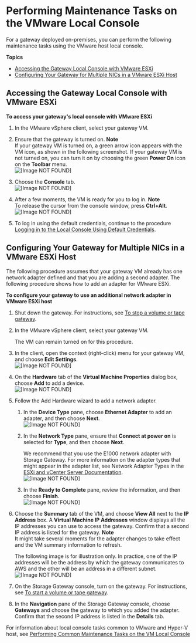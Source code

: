 # Performing Maintenance Tasks on the VMware Local Console<a name="manage-on-premises-vmware"></a>

For a gateway deployed on\-premises, you can perform the following maintenance tasks using the VMware host local console\. 

**Topics**
+ [Accessing the Gateway Local Console with VMware ESXi](#MaintenanceConsoleWindowVMware-common)
+ [Configuring Your Gateway for Multiple NICs in a VMware ESXi Host](#MaintenanceMultiNIC-vmaware)

## Accessing the Gateway Local Console with VMware ESXi<a name="MaintenanceConsoleWindowVMware-common"></a>

**To access your gateway's local console with VMware ESXi**

1. In the VMware vSphere client, select your gateway VM\.

1. Ensure that the gateway is turned on\.
**Note**  
If your gateway VM is turned on, a green arrow icon appears with the VM icon, as shown in the following screenshot\. If your gateway VM is not turned on, you can turn it on by choosing the green **Power On** icon on the **Toolbar** menu\.  
![\[Image NOT FOUND\]](http://docs.aws.amazon.com/storagegateway/latest/userguide/images/GatewayMaintenance_65.png)

1. Choose the **Console** tab\.  
![\[Image NOT FOUND\]](http://docs.aws.amazon.com/storagegateway/latest/userguide/images/GatewayMaintenance_70.png)

1. After a few moments, the VM is ready for you to log in\.
**Note**  
To release the cursor from the console window, press **Ctrl\+Alt**\.  
![\[Image NOT FOUND\]](http://docs.aws.amazon.com/storagegateway/latest/userguide/images/GatewayMaintenance_75.png)

1. To log in using the default credentials, continue to the procedure [Logging in to the Local Console Using Default Credentials](manage-on-premises-common.md#LocalConsole-login-common)\.

## Configuring Your Gateway for Multiple NICs in a VMware ESXi Host<a name="MaintenanceMultiNIC-vmaware"></a>

The following procedure assumes that your gateway VM already has one network adapter defined and that you are adding a second adapter\. The following procedure shows how to add an adapter for VMware ESXi\.

**To configure your gateway to use an additional network adapter in VMware ESXi host**

1. Shut down the gateway\. For instructions, see [To stop a volume or tape gateway](MaintenanceShutDown-common.md#PoweringOffGatewayConsole-common)\.

1. In the VMware vSphere client, select your gateway VM\. 

   The VM can remain turned on for this procedure\.

1. In the client, open the context \(right\-click\) menu for your gateway VM, and choose **Edit Settings**\.  
![\[Image NOT FOUND\]](http://docs.aws.amazon.com/storagegateway/latest/userguide/images/GSProvisionStorageforAppliance_11.png)

1. On the **Hardware** tab of the **Virtual Machine Properties** dialog box, choose **Add** to add a device\.   
![\[Image NOT FOUND\]](http://docs.aws.amazon.com/storagegateway/latest/userguide/images/GSProvisionStorageforAppliance_20.png)

1. Follow the Add Hardware wizard to add a network adapter\. 

   1. In the **Device Type** pane, choose **Ethernet Adapter** to add an adapter, and then choose **Next**\.  
![\[Image NOT FOUND\]](http://docs.aws.amazon.com/storagegateway/latest/userguide/images/GatewayProvisionAdapter_10.png)

   1. In the **Network Type** pane, ensure that **Connect at power on** is selected for **Type**, and then choose **Next**\.

      We recommend that you use the E1000 network adapter with Storage Gateway\. For more information on the adapter types that might appear in the adapter list, see Network Adapter Types in the [ESXi and vCenter Server Documentation](http://pubs.vmware.com/vsphere-50/index.jsp?topic=/com.vmware.vsphere.vm_admin.doc_50/GUID-AF9E24A8-2CFA-447B-AC83-35D563119667.html&resultof=%22VMXNET%22%20%22vmxnet%22)\.  
![\[Image NOT FOUND\]](http://docs.aws.amazon.com/storagegateway/latest/userguide/images/GatewayProvisionAdapter_15.png)

   1. In the **Ready to Complete** pane, review the information, and then choose **Finish**\.  
![\[Image NOT FOUND\]](http://docs.aws.amazon.com/storagegateway/latest/userguide/images/GatewayProvisionAdapter_20.png)

1. Choose the **Summary** tab of the VM, and choose **View All** next to the **IP Address** box\. A **Virtual Machine IP Addresses** window displays all the IP addresses you can use to access the gateway\. Confirm that a second IP address is listed for the gateway\.
**Note**  
It might take several moments for the adapter changes to take effect and the VM summary information to refresh\.

   The following image is for illustration only\. In practice, one of the IP addresses will be the address by which the gateway communicates to AWS and the other will be an address in a different subnet\.   
![\[Image NOT FOUND\]](http://docs.aws.amazon.com/storagegateway/latest/userguide/images/GatewayProvisionAdapter_25.png)

1. On the Storage Gateway console, turn on the gateway\. For instructions, see [To start a volume or tape gateway](MaintenanceShutDown-common.md#PoweringOnGatewayConsole-common)\.

1. In the **Navigation** pane of the Storage Gateway console, choose **Gateways** and choose the gateway to which you added the adapter\. Confirm that the second IP address is listed in the **Details** tab\.

For information about local console tasks common to VMware and Hyper\-V host, see [Performing Common Maintenance Tasks on the VM Local Console](manage-on-premises-common.md)